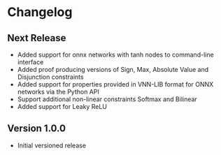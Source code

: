 # Changelog

## Next Release
* Added support for onnx networks with tanh nodes to command-line interface
* Added proof producing versions of Sign, Max, Absolute Value and Disjunction constraints
* Added support for properties provided in VNN-LIB format for ONNX networks via the Python API
* Support additional non-linear constraints Softmax and Bilinear
* Added support for Leaky ReLU

## Version 1.0.0
* Initial versioned release
